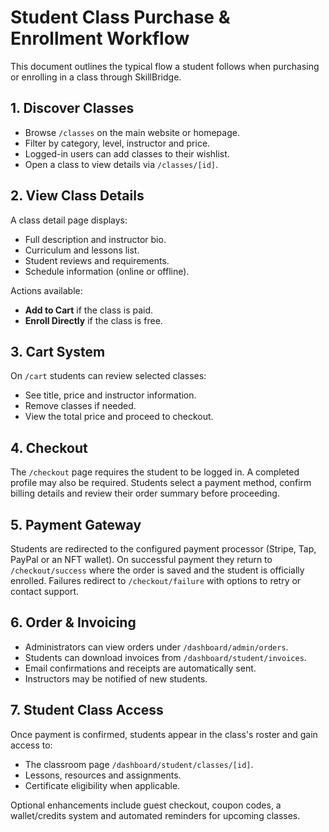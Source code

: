 # Student Class Purchase & Enrollment Workflow

This document outlines the typical flow a student follows when purchasing or enrolling in a class through SkillBridge.

## 1. Discover Classes
- Browse `/classes` on the main website or homepage.
- Filter by category, level, instructor and price.
- Logged-in users can add classes to their wishlist.
- Open a class to view details via `/classes/[id]`.

## 2. View Class Details
A class detail page displays:
- Full description and instructor bio.
- Curriculum and lessons list.
- Student reviews and requirements.
- Schedule information (online or offline).

Actions available:
- **Add to Cart** if the class is paid.
- **Enroll Directly** if the class is free.

## 3. Cart System
On `/cart` students can review selected classes:
- See title, price and instructor information.
- Remove classes if needed.
- View the total price and proceed to checkout.

## 4. Checkout
The `/checkout` page requires the student to be logged in. A completed profile may also be required. Students select a payment method, confirm billing details and review their order summary before proceeding.

## 5. Payment Gateway
Students are redirected to the configured payment processor (Stripe, Tap, PayPal or an NFT wallet). On successful payment they return to `/checkout/success` where the order is saved and the student is officially enrolled. Failures redirect to `/checkout/failure` with options to retry or contact support.

## 6. Order & Invoicing
- Administrators can view orders under `/dashboard/admin/orders`.
- Students can download invoices from `/dashboard/student/invoices`.
- Email confirmations and receipts are automatically sent.
- Instructors may be notified of new students.

## 7. Student Class Access
Once payment is confirmed, students appear in the class's roster and gain access to:
- The classroom page `/dashboard/student/classes/[id]`.
- Lessons, resources and assignments.
- Certificate eligibility when applicable.

Optional enhancements include guest checkout, coupon codes, a wallet/credits system and automated reminders for upcoming classes.

